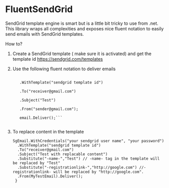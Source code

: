 FluentSendGrid  
==============

SendGrid template engine is smart but is a little bit tricky to use from .net. This library wraps all complexities and exposes nice fluent notation to easily send emails with SendGrid templates. 

How to? 

1. Create a SendGrid template ( make sure it is activated) and get the template id
   https://sendgrid.com/templates


2. Use the following fluent notation to deliver emails 

      
      ```SgEmail.WithCredentials("your sendgrid user name", "your password")
      
         .WithTemplate("sendgrid template id")
         
         .To("receiver@gmail.com")
         
         .Subject("Test")
         
         .From("sender@gmail.com");
         
         email.Deliver();```
            
3. To replace content in the template 

       SgEmail.WithCredentials("your sendgrid user name", "your password")
         .WithTemplate("sendgrid template id")
         .To("receiver@gmail.com")
         .Subject("Test with replacable content")
         .Substitute("-name-","Test") // -name- tag in the template will be replaced by "Test"
         .Substitute("-registrationlink-","http://google.com") //-registrationlink- will be replaced by "http://google.com".
         .From(MyTestEmail).Deliver();
        }
